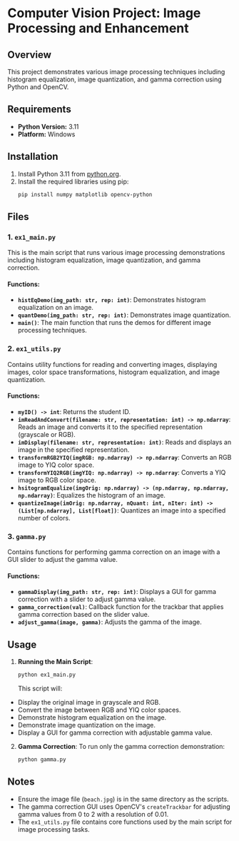 # Computer Vision Project: Image Processing and Enhancement

## Overview

This project demonstrates various image processing techniques including histogram equalization, image quantization, and gamma correction using Python and OpenCV.

## Requirements

- **Python Version:** 3.11
- **Platform:** Windows

## Installation

1. Install Python 3.11 from [python.org](https://www.python.org/downloads/).
2. Install the required libraries using pip:
   ```sh
   pip install numpy matplotlib opencv-python
   ```
## Files

### 1. `ex1_main.py`

This is the main script that runs various image processing demonstrations including histogram equalization, image quantization, and gamma correction.

#### Functions:

- **`histEqDemo(img_path: str, rep: int)`**: Demonstrates histogram equalization on an image.
- **`quantDemo(img_path: str, rep: int)`**: Demonstrates image quantization.
- **`main()`**: The main function that runs the demos for different image processing techniques.

### 2. `ex1_utils.py`

Contains utility functions for reading and converting images, displaying images, color space transformations, histogram equalization, and image quantization.

#### Functions:

- **`myID() -> int`**: Returns the student ID.
- **`imReadAndConvert(filename: str, representation: int) -> np.ndarray`**: Reads an image and converts it to the specified representation (grayscale or RGB).
- **`imDisplay(filename: str, representation: int)`**: Reads and displays an image in the specified representation.
- **`transformRGB2YIQ(imgRGB: np.ndarray) -> np.ndarray`**: Converts an RGB image to YIQ color space.
- **`transformYIQ2RGB(imgYIQ: np.ndarray) -> np.ndarray`**: Converts a YIQ image to RGB color space.
- **`hsitogramEqualize(imgOrig: np.ndarray) -> (np.ndarray, np.ndarray, np.ndarray)`**: Equalizes the histogram of an image.
- **`quantizeImage(imOrig: np.ndarray, nQuant: int, nIter: int) -> (List[np.ndarray], List[float])`**: Quantizes an image into a specified number of colors.

### 3. `gamma.py`

Contains functions for performing gamma correction on an image with a GUI slider to adjust the gamma value.

#### Functions:

- **`gammaDisplay(img_path: str, rep: int)`**: Displays a GUI for gamma correction with a slider to adjust gamma value.
- **`gamma_correction(val)`**: Callback function for the trackbar that applies gamma correction based on the slider value.
- **`adjust_gamma(image, gamma)`**: Adjusts the gamma of the image.

## Usage

1. **Running the Main Script**:
   ```sh
   python ex1_main.py
   ```
   This script will:
- Display the original image in grayscale and RGB.
- Convert the image between RGB and YIQ color spaces.
- Demonstrate histogram equalization on the image.
- Demonstrate image quantization on the image.
- Display a GUI for gamma correction with adjustable gamma value.

2. **Gamma Correction**:
   To run only the gamma correction demonstration:
   ```sh
   python gamma.py
   ```
## Notes

- Ensure the image file (`beach.jpg`) is in the same directory as the scripts.
- The gamma correction GUI uses OpenCV's `createTrackbar` for adjusting gamma values from 0 to 2 with a resolution of 0.01.
- The `ex1_utils.py` file contains core functions used by the main script for image processing tasks.

